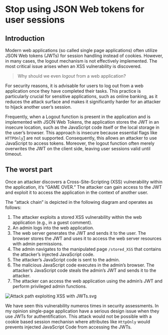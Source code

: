 # Stop using JSON Web tokens for user sessions

## Introduction

Modern web applications (so called single page applications) often utilize JSON Web tokens (JWTs) for session handling instead of cookies. However, in many cases, the logout mechanism is not effectively implemented. The most critical issue arises when an XSS vulnerability is discovered.

> Why should we even _logout_ from a web application?

For security reasons, it is advisable for users to log out from a web application once they have completed their tasks. This practice is particularly crucial for sensitive applications, such as online banking, as it reduces the attack surface and makes it significantly harder for an attacker to hijack another user’s session.

Frequently, when a Logout function is present in the application and is implemented with JSON Web Tokens, the application stores the JWT in an insecure location, such as the JavaScript code itself or the local storage in the user’s browser. This approach is insecure because essential flags like `HTTPOnly`[1](https://ds-security.com/post/stop-using-jwts-for-sessions/#fn:1) are not supported. Consequently, this allows an attacker to use JavaScript to access tokens. Moreover, the logout function often merely overwrites the JWT on the client side, leaving user sessions valid until timeout.

## The worst part

Once an attacker discovers a Cross-Site-Scripting (XSS) vulnerability within the application, it’s “GAME OVER.” The attacker can gain access to the JWT and exploit it to access the application in the context of another user.

The “attack chain” is depicted in the following diagram and operates as follows:

1. The attacker exploits a stored XSS vulnerability within the web application (e.g., in a guest comment).
2. An admin logs into the web application.
3. The web server generates the JWT and sends it to the user. The browser stores the JWT and uses it to access the web server resources with admin permissions.
4. The admin navigates to the manipulated page `/stored_XSS` that contains the attacker’s injected JavaScript code.
5. The attacker’s JavaScript code is sent to the admin.
6. The malicious JavaScript code executes in the admin’s browser. The attacker’s JavaScript code steals the admin’s JWT and sends it to the attacker.
7. The attacker can access the web application using the admin’s JWT and perform privileged admin functions.

![Attack path exploiting XSS with JWTs.svg](https://ds-security.com/files/XSS_with_JWTs.svg)

We have seen this vulnerability numeros times in security assessments. In my opinion single-page application have a serious design issue when they use JWTs for authentification. This attack would not be possible with a cookie based session mechanisn where attributes like `HttpOnly` would prevents injected JavaScript Code from accessing the JWTs.

